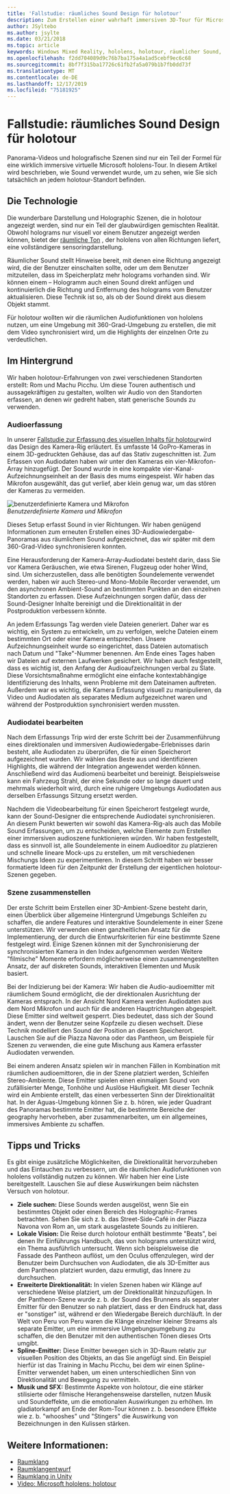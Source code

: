 ```yaml
---
title: 'Fallstudie: räumliches Sound Design für holotour'
description: Zum Erstellen einer wahrhaft immersiven 3D-Tour für Microsoft hololens sind die Panorama Videos und Holographic-Kulissen nur Teil der Formel.
author: JSyltebo
ms.author: jsylte
ms.date: 03/21/2018
ms.topic: article
keywords: Windows Mixed Reality, hololens, holotour, räumlicher Sound, Fallstudie
ms.openlocfilehash: f2dd704089d9c76b7ba175a4a1ad5cebf9ec6c68
ms.sourcegitcommit: 8bf7f315ba17726c61fb2fa5a079b1b7fb0dd73f
ms.translationtype: MT
ms.contentlocale: de-DE
ms.lasthandoff: 12/17/2019
ms.locfileid: "75181925"
---
```

# <a name="case-study-spatial-sound-design-for-holotour"></a>Fallstudie: räumliches Sound Design für holotour

Panorama-Videos und holografische Szenen sind nur ein Teil der Formel für eine wirklich immersive virtuelle Microsoft hololens-Tour. In diesem Artikel wird beschrieben, wie Sound verwendet wurde, um zu sehen, wie Sie sich tatsächlich an jedem holotour-Standort befinden.

## <a name="the-tech"></a>Die Technologie

Die wunderbare Darstellung und Holographic Szenen, die in holotour angezeigt werden, sind nur ein Teil der glaubwürdigen gemischten Realität. Obwohl holograms nur visuell vor einem Benutzer angezeigt werden können, bietet der [räumliche Ton](spatial-sound.md) , der hololens von allen Richtungen liefert, eine vollständigere sensoringdarstellung.

Räumlicher Sound stellt Hinweise bereit, mit denen eine Richtung angezeigt wird, die der Benutzer einschalten sollte, oder um dem Benutzer mitzuteilen, dass im Speicherplatz mehr holograms vorhanden sind. Wir können einem – Hologramm auch einen Sound direkt anfügen und kontinuierlich die Richtung und Entfernung des holograms vom Benutzer aktualisieren. Diese Technik ist so, als ob der Sound direkt aus diesem Objekt stammt.

Für holotour wollten wir die räumlichen Audiofunktionen von hololens nutzen, um eine Umgebung mit 360-Grad-Umgebung zu erstellen, die mit dem Video synchronisiert wird, um die Highlights der einzelnen Orte zu verdeutlichen.

## <a name="behind-the-scenes"></a>Im Hintergrund

Wir haben holotour-Erfahrungen von zwei verschiedenen Standorten erstellt: Rom und Machu Picchu. Um diese Touren authentisch und aussagekräftigen zu gestalten, wollten wir Audio von den Standorten erfassen, an denen wir gedreht haben, statt generische Sounds zu verwenden.

### <a name="capture-the-audio"></a>Audioerfassung

In unserer [Fallstudie zur Erfassung des visuellen Inhalts für holotour](case-study-capturing-and-creating-content-for-holotour.md)wird das Design des Kamera-Rig erläutert. Es umfasste 14 GoPro-Kameras in einem 3D-gedruckten Gehäuse, das auf das Stativ zugeschnitten ist. Zum Erfassen von Audiodaten haben wir unter den Kameras ein vier-Mikrofon-Array hinzugefügt. Der Sound wurde in eine kompakte vier-Kanal-Aufzeichnungseinheit an der Basis des mums eingespeist. Wir haben das Mikrofon ausgewählt, das gut verlief, aber klein genug war, um das stören der Kameras zu vermeiden.

![benutzerdefinierte Kamera und Mikrofon](images/camera-rig-microphones-300px.png)<br>
*Benutzerdefinierte Kamera und Mikrofon*

Dieses Setup erfasst Sound in vier Richtungen. Wir haben genügend Informationen zum erneuten Erstellen eines 3D-Audiowiedergabe-Panoramas aus räumlichem Sound aufgezeichnet, das wir später mit dem 360-Grad-Video synchronisieren konnten.

Eine Herausforderung der Kamera-Array-Audiodatei besteht darin, dass Sie vor Kamera Geräuschen, wie etwa Sirenen, Flugzeug oder hoher Wind, sind. Um sicherzustellen, dass alle benötigten Soundelemente verwendet werden, haben wir auch Stereo-und Mono-Mobile Recorder verwendet, um den asynchronen Ambient-Sound an bestimmten Punkten an den einzelnen Standorten zu erfassen. Diese Aufzeichnungen sorgen dafür, dass der Sound-Designer Inhalte bereinigt und die Direktionalität in der Postproduktion verbessern könnte.

An jedem Erfassungs Tag werden viele Dateien generiert. Daher war es wichtig, ein System zu entwickeln, um zu verfolgen, welche Dateien einem bestimmten Ort oder einer Kamera entsprechen. Unsere Aufzeichnungseinheit wurde so eingerichtet, dass Dateien automatisch nach Datum und "Take"-Nummer benennen. Am Ende eines Tages haben wir Dateien auf externen Laufwerken gesichert. Wir haben auch festgestellt, dass es wichtig ist, den Anfang der Audioaufzeichnungen verbal zu Slate. Diese Vorsichtsmaßnahme ermöglicht eine einfache kontextabhängige Identifizierung des Inhalts, wenn Probleme mit dem Dateinamen auftreten. Außerdem war es wichtig, die Kamera Erfassung visuell zu manipulieren, da Video und Audiodaten als separates Medium aufgezeichnet waren und während der Postproduktion synchronisiert werden mussten.

### <a name="edit-the-audio"></a>Audiodatei bearbeiten

Nach dem Erfassungs Trip wird der erste Schritt bei der Zusammenführung eines direktionalen und immersiven Audiowiedergabe-Erlebnisses darin besteht, alle Audiodaten zu überprüfen, die für einen Speicherort aufgezeichnet wurden. Wir wählen das Beste aus und identifizieren Highlights, die während der Integration angewendet werden können. Anschließend wird das Audiomenü bearbeitet und bereinigt. Beispielsweise kann ein Fahrzeug Strahl, der eine Sekunde oder so lange dauert und mehrmals wiederholt wird, durch eine ruhigere Umgebungs Audiodaten aus derselben Erfassungs Sitzung ersetzt werden.

Nachdem die Videobearbeitung für einen Speicherort festgelegt wurde, kann der Sound-Designer die entsprechende Audiodatei synchronisieren. An diesem Punkt bewerten wir sowohl das Kamera-Rig-als auch das Mobile Sound Erfassungen, um zu entscheiden, welche Elemente zum Erstellen einer immersiven audioszene funktionieren würden. Wir haben festgestellt, dass es sinnvoll ist, alle Soundelemente in einem Audioeditor zu platzieren und schnelle lineare Mock-ups zu erstellen, um mit verschiedenen Mischungs Ideen zu experimentieren. In diesem Schritt haben wir besser formatierte Ideen für den Zeitpunkt der Erstellung der eigentlichen holotour-Szenen gegeben.

### <a name="assemble-the-scene"></a>Szene zusammenstellen

Der erste Schritt beim Erstellen einer 3D-Ambient-Szene besteht darin, einen Überblick über allgemeine Hintergrund Umgebungs Schleifen zu schaffen, die andere Features und interaktive Soundelemente in einer Szene unterstützen. Wir verwenden einen ganzheitlichen Ansatz für die Implementierung, der durch die Entwurfskriterien für eine bestimmte Szene festgelegt wird. Einige Szenen können mit der Synchronisierung der synchronisierten Kamera in den Index aufgenommen werden Weitere "filmische" Momente erfordern möglicherweise einen zusammengestellten Ansatz, der auf diskreten Sounds, interaktiven Elementen und Musik basiert.

Bei der Indizierung bei der Kamera: Wir haben die Audio-audioemitter mit räumlichem Sound ermöglicht, die der direktionalen Ausrichtung der Kameras entsprach. In der Ansicht Nord Kamera werden Audiodaten aus dem Nord Mikrofon und auch für die anderen Hauptrichtungen abgespielt. Diese Emitter sind weltweit gesperrt. Dies bedeutet, dass sich der Sound ändert, wenn der Benutzer seine Kopfzeile zu diesen wechselt. Diese Technik modelliert den Sound der Position an diesem Speicherort. Lauschen Sie auf die Piazza Navona oder das Pantheon, um Beispiele für Szenen zu verwenden, die eine gute Mischung aus Kamera erfasster Audiodaten verwenden.

Bei einem anderen Ansatz spielen wir in manchen Fällen in Kombination mit räumlichen audioemittoren, die in der Szene platziert werden, Schleifen Stereo-Ambiente. Diese Emitter spielen einen einmaligen Sound von zufällisierter Menge, Tonhöhe und Auslöse Häufigkeit. Mit dieser Technik wird ein Ambiente erstellt, das einen verbesserten Sinn der Direktionalität hat. In der Aguas-Umgebung können Sie z. b. hören, wie jeder Quadrant des Panoramas bestimmte Emitter hat, die bestimmte Bereiche der geography hervorheben, aber zusammenarbeiten, um ein allgemeines, immersives Ambiente zu schaffen.

## <a name="tips-and-tricks"></a>Tipps und Tricks

Es gibt einige zusätzliche Möglichkeiten, die Direktionalität hervorzuheben und das Eintauchen zu verbessern, um die räumlichen Audiofunktionen von hololens vollständig nutzen zu können. Wir haben hier eine Liste bereitgestellt. Lauschen Sie auf diese Auswirkungen beim nächsten Versuch von holotour.
* **Ziele suchen:** Diese Sounds werden ausgelöst, wenn Sie ein bestimmtes Objekt oder einen Bereich des Holographic-Frames betrachten. Sehen Sie sich z. b. das Street-Side-Café in der Piazza Navona von Rom an, um stark ausgelastete Sounds zu initiieren.
* **Lokale Vision:** Die Reise durch holotour enthält bestimmte "Beats", bei denen Ihr Einführungs Handbuch, das von holograms unterstützt wird, ein Thema ausführlich untersucht. Wenn sich beispielsweise die Fassade des Pantheon auflöst, um den Oculus offenzulegen, wird der Benutzer beim Durchsuchen von Audiodaten, die als 3D-Emitter aus dem Pantheon platziert wurden, dazu ermutigt, das Innere zu durchsuchen.
* **Erweiterte Direktionalität:** In vielen Szenen haben wir Klänge auf verschiedene Weise platziert, um der Direktionalität hinzuzufügen. In der Pantheon-Szene wurde z. b. der Sound des Brunnens als separater Emitter für den Benutzer so nah platziert, dass er den Eindruck hat, dass er "sonstiger" ist, während er den Wiedergabe Bereich durchläuft. In der Welt von Peru von Peru waren die Klänge einzelner kleiner Streams als separate Emitter, um eine immersive Umgebungsumgebung zu schaffen, die den Benutzer mit den authentischen Tönen dieses Orts umgibt.
* **Spline-Emitter:** Diese Emitter bewegen sich in 3D-Raum relativ zur visuellen Position des Objekts, an das Sie angefügt sind. Ein Beispiel hierfür ist das Training in Machu Picchu, bei dem wir einen Spline-Emitter verwendet haben, um einen unterschiedlichen Sinn von Direktionalität und Bewegung zu vermitteln.
* **Musik und SFX:** Bestimmte Aspekte von holotour, die eine stärker stilisierte oder filmische Herangehensweise darstellen, nutzen Musik und Soundeffekte, um die emotionalen Auswirkungen zu erhöhen. Im gladiatorkampf am Ende der Rom-Tour können z. b. besondere Effekte wie z. b. "whooshes" und "Stingers" die Auswirkung von Bezeichnungen in den Kulissen stärken.

## <a name="see-also"></a>Weitere Informationen:
* [Raumklang](spatial-sound.md)
* [Raumklangentwurf](spatial-sound-design.md)
* [Raumklang in Unity](spatial-sound-in-unity.md)
* [Video: Microsoft hololens: holotour](https://www.youtube.com/watch?v=pLd9WPlaMpY)
